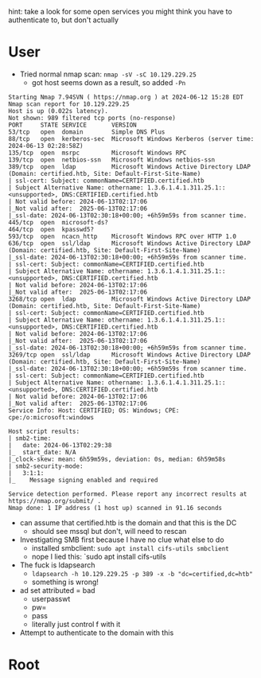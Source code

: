 hint: take a look for some open services you might think you have to authenticate to, but don't actually

# User
* Tried normal nmap scan: `nmap -sV -sC 10.129.229.25`
	* got host seems down as a result, so added `-Pn`
```
Starting Nmap 7.94SVN ( https://nmap.org ) at 2024-06-12 15:28 EDT
Nmap scan report for 10.129.229.25
Host is up (0.022s latency).
Not shown: 989 filtered tcp ports (no-response)
PORT     STATE SERVICE       VERSION
53/tcp   open  domain        Simple DNS Plus
88/tcp   open  kerberos-sec  Microsoft Windows Kerberos (server time: 2024-06-13 02:28:58Z)
135/tcp  open  msrpc         Microsoft Windows RPC
139/tcp  open  netbios-ssn   Microsoft Windows netbios-ssn
389/tcp  open  ldap          Microsoft Windows Active Directory LDAP (Domain: certified.htb, Site: Default-First-Site-Name)
| ssl-cert: Subject: commonName=CERTIFIED.certified.htb
| Subject Alternative Name: othername: 1.3.6.1.4.1.311.25.1::<unsupported>, DNS:CERTIFIED.certified.htb
| Not valid before: 2024-06-13T02:17:06
|_Not valid after:  2025-06-13T02:17:06
|_ssl-date: 2024-06-13T02:30:18+00:00; +6h59m59s from scanner time.
445/tcp  open  microsoft-ds?
464/tcp  open  kpasswd5?
593/tcp  open  ncacn_http    Microsoft Windows RPC over HTTP 1.0
636/tcp  open  ssl/ldap      Microsoft Windows Active Directory LDAP (Domain: certified.htb, Site: Default-First-Site-Name)
|_ssl-date: 2024-06-13T02:30:18+00:00; +6h59m59s from scanner time.
| ssl-cert: Subject: commonName=CERTIFIED.certified.htb
| Subject Alternative Name: othername: 1.3.6.1.4.1.311.25.1::<unsupported>, DNS:CERTIFIED.certified.htb
| Not valid before: 2024-06-13T02:17:06
|_Not valid after:  2025-06-13T02:17:06
3268/tcp open  ldap          Microsoft Windows Active Directory LDAP (Domain: certified.htb, Site: Default-First-Site-Name)
| ssl-cert: Subject: commonName=CERTIFIED.certified.htb
| Subject Alternative Name: othername: 1.3.6.1.4.1.311.25.1::<unsupported>, DNS:CERTIFIED.certified.htb
| Not valid before: 2024-06-13T02:17:06
|_Not valid after:  2025-06-13T02:17:06
|_ssl-date: 2024-06-13T02:30:18+00:00; +6h59m59s from scanner time.
3269/tcp open  ssl/ldap      Microsoft Windows Active Directory LDAP (Domain: certified.htb, Site: Default-First-Site-Name)
|_ssl-date: 2024-06-13T02:30:18+00:00; +6h59m59s from scanner time.
| ssl-cert: Subject: commonName=CERTIFIED.certified.htb
| Subject Alternative Name: othername: 1.3.6.1.4.1.311.25.1::<unsupported>, DNS:CERTIFIED.certified.htb
| Not valid before: 2024-06-13T02:17:06
|_Not valid after:  2025-06-13T02:17:06
Service Info: Host: CERTIFIED; OS: Windows; CPE: cpe:/o:microsoft:windows

Host script results:
| smb2-time: 
|   date: 2024-06-13T02:29:38
|_  start_date: N/A
|_clock-skew: mean: 6h59m59s, deviation: 0s, median: 6h59m58s
| smb2-security-mode: 
|   3:1:1: 
|_    Message signing enabled and required

Service detection performed. Please report any incorrect results at https://nmap.org/submit/ .
Nmap done: 1 IP address (1 host up) scanned in 91.16 seconds
```
* can assume that certified.htb is the domain and that this is the DC
	* should see mssql but don't, will need to rescan
* Investigating SMB first because I have no clue what else to do
	* installed smbclient: `sudo apt install cifs-utils smbclient`
	* nope I lied this: `sudo apt install cifs-utils
* The fuck is ldapsearch
	* `ldapsearch -h 10.129.229.25 -p 389 -x -b "dc=certified,dc=htb"`
	* something is wrong! 
* ad set attributed = bad
	* userpasswt
	* pw=
	* pass
	* literally just control f with it
* Attempt to authenticate to the domain with this

# Root 